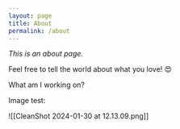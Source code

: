 ```yaml
---
layout: page
title: About
permalink: /about
---
```


*This is an about page.*

Feel free to tell the world about what you love! 😍


What am I working on? 


Image test: 

![[CleanShot 2024-01-30 at 12.13.09.png]]